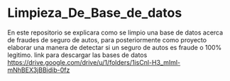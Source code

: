 # Limpieza_De_Base_de_datos
En este repositorio se explicara como se limpio una base de datos acerca de fraudes de seguro de autos, para posteriormente como proyecto elaborar una manera de detectar si un seguro de autos es fraude o 100% legitimo.
link para descargar las bases de datos https://drive.google.com/drive/u/1/folders/1isCnl-H3_mIml-mNhBEX3jBBidib-0fz
